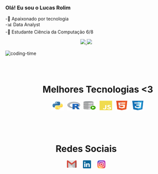 ### Olá! Eu sou o Lucas Rolim

-🔭 Apaixonado por tecnologia  
-📊 Data Analyst  
-🌱 Estudante Ciência da Computação 6/8

<div align="center">
  <a href="https://github.com/Lurolim">
    <img height="180em" src="https://github-readme-stats.vercel.app/api?username=Lurolim&show_icons=true&theme=radical&include_all_commits=true&count_private=true"/>
    <img height="180em" src="https://github-readme-stats.vercel.app/api/top-langs/?username=Lurolim&layout=compact&langs_count=16&theme=radical"/>
  </a>
</div>

<br>

<div align="center">
  <div style="display: flex; align-items: center;">
    <img height="250" alt="coding-time" src="https://media.giphy.com/media/SWoSkN6DxTszqIKEqv/giphy.gif" style="margin-right: 20px;">
    <div>
      <h1 align="center">Melhores Tecnologias <3</h1>
      <div style="display: flex; justify-content: center; gap: 10px;">
        <img height="30" width="40" src="https://raw.githubusercontent.com/devicons/devicon/master/icons/python/python-original.svg">
        <img height="30" width="40" src="https://github.com/devicons/devicon/blob/master/icons/r/r-original.svg">
        <img height="30" width="40" src="https://github.com/devicons/devicon/blob/master/icons/sqldeveloper/sqldeveloper-original.svg">
        <img height="30" width="40" alt="js-icon" src="https://raw.githubusercontent.com/devicons/devicon/master/icons/javascript/javascript-plain.svg">
        <img height="30" width="40" alt="html-icon" src="https://raw.githubusercontent.com/devicons/devicon/master/icons/html5/html5-original.svg">
        <img height="30" width="40" alt="css-icon" src="https://raw.githubusercontent.com/devicons/devicon/master/icons/css3/css3-original.svg">
      </div>
    </div>
  </div>

  <h1 align="center">Redes Sociais</h1>
  <div style="display: flex; justify-content: center; gap: 20px;">
    <a href="mailto:rolimlucas018@gmail.com">
      <img width="30" src="gmail.svg">
    </a>
    <a href="https://www.linkedin.com/in/lucas-rolim-costa/">
      <img width="25" src="linkedin.svg">
    </a>
    <a href="https://www.instagram.com/lucas_rolim18/">
      <img width="25" src="instagram.png">
    </a>
  </div>
</div>


    

